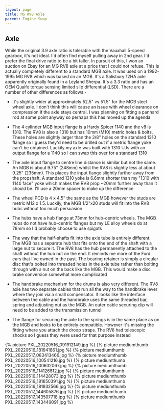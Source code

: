 ```yaml
---
layout: page
title: MG RV8 Axle
parent: Engine Swap
---
```

## Axle
While the original 3.9 axle ratio is tolerable with the Vauxhall 5-speed gearbox, it's not ideal. I'd often find myself pulling away in 2nd gear. I'd prefer the final drive ratio to be a bit taller. In pursuit of this, I won an auction on Ebay for an MG RV8 axle at a price that I could not refuse. This is actually completely different to a standard MGB axle. It was used on a 1992-1995 MG RV8 which was based on an MGB. It's a Salisbury 12HA axle apparently originally found in a Leyland Sherpa. It's a 3.3 ratio and has an OEM Quaife torque sensing limited slip differential (LSD). There are a number of other differences as follows:-

* It's slightly wider at approximately 52.5" vs 51.5" for the MGB steel wheel axle. I don't think this will cause an issue with wheel clearance on compression if the axle stays central. I was planning on fitting a panhard rod at some point anyway so perhaps this has moved up the agenda

* The 4 cylinder MGB input flange is a Hardy Spicer 1140 and the v8 is 1310. The RV8 is also a 1310 but has 10mm (M10) metric holes & bolts. These holes are slightly larger than the 3/8" holes on the standard 1310 flange so I guess they'd need to be drilled out if a metric flange yoke can't be obtained. Luckily my axle was built with 1310 UJs with an output flange for a 1140 so I can swap this over for a standard 1310

* The axle input flange to centre line distance is similar but not the same. An MGB is about 9.75" (248mm) whilst the RV8 is slightly less at about 9.25" (235mm). This places the input flange slightly further away from the propshaft. A standard 1310 yoke is 6.6mm shorter than my "1310 with 1140 face" yoke which makes the RV8 prop ~20mm further away than it should be. I'll use a 20mm spacer to make up the difference

* The wheel PCD is 4 x 4.5" the same as the MGB however the studs are metric M12 x 1.5. Luckily, the MGB 1/2"x20 studs will fit into the RV8 hubs without too much persuasion

* The hubs have a hub flange at 73mm for hub-centric wheels. The MGB hubs do not have hub-centric flanges but my LE alloy wheels do at 78mm so I'd probably choose to use spigots

* The way that the half-shafts fit into the axle tube is entirely different. The MGB has a separate hub that fits onto the end of the shaft with a large nut to secure it. The RV8 has the hub permanently attached to the shaft without the hub nut on the end. It reminds me more of the Ford cars that I've owned in the past. The bearing retainer is simply a circular disc that's bolted into threaded holes in the axle tube rather than bolting through with a nut on the back like the MGB. This would make a disc brake conversion somewhat more complicated

* The handbrake mechanism for the drums is also very different. The RV8 axle has two separate cables that run all the way to the handbrake lever where they join via a small compensator. It looks like the interface between the cable and the handbrake uses the same threaded bar, spring and adjusting nut as the MGB. An outer cable securing clip will need to be added to the transmission tunnel

* The flange for securing the axle to the springs is in the same place as on the MGB and looks to be entirely compatible. However it's missing the fitting where you attach the droop straps. The RV8 had telescopic shocks so I guess they were used for that purpose instead

{% picture PXL_20220516_091912149.jpg %}
{% picture mediumthumb PXL_20220516_181941861.jpg %}
{% picture mediumthumb PXL_20220517_083413466.jpg %}
{% picture mediumthumb PXL_20220516_100541216.jpg %}
{% picture mediumthumb PXL_20220516_100602067.jpg %}
{% picture mediumthumb PXL_20220516_114126812.jpg %}
{% picture mediumthumb PXL_20220516_114428073.jpg %}
{% picture mediumthumb PXL_20220516_181850391.jpg %}
{% picture mediumthumb PXL_20220516_181932566.jpg %}
{% picture mediumthumb PXL_20220517_144605876.jpg %}
{% picture mediumthumb PXL_20220517_143507718.jpg %}
{% picture mediumthumb PXL_20220517_143446091.jpg %}

